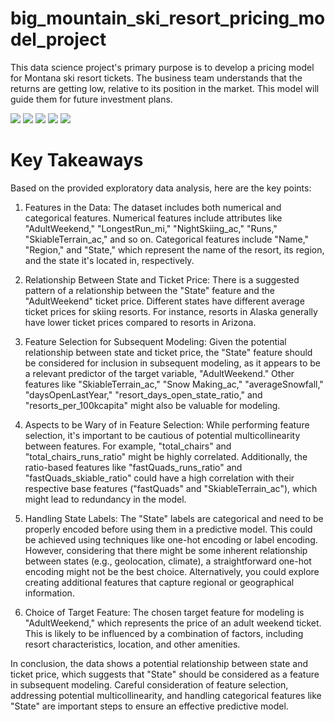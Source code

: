 # big_mountain_ski_resort_pricing_model_project

This data science project's primary purpose is to develop a pricing model for Montana ski resort tickets. The business team understands that the returns are getting low, relative to its position in the market. This model will guide them for future investment plans. 

<img src = "https://github.com/ttariqaziz/big_mountain_ski_resort_project/blob/main/Plots/Region_state.png">
<img src = "https://github.com/ttariqaziz/big_mountain_ski_resort_project/blob/main/Plots/Average_ticket_price.png">
<img src = "https://github.com/ttariqaziz/big_mountain_ski_resort_project/blob/main/Plots/Price_weekend_weekdays.png">
<img src = "https://github.com/ttariqaziz/big_mountain_ski_resort_project/blob/main/Plots/Features_heatmap.png">
<img src = "https://github.com/ttariqaziz/big_mountain_ski_resort_project/blob/main/Plots/Random_forest_feature_importance.png">

# Key Takeaways
Based on the provided exploratory data analysis, here are the key points:

1. Features in the Data:
The dataset includes both numerical and categorical features. Numerical features include attributes like "AdultWeekend," "LongestRun_mi," "NightSkiing_ac," "Runs," "SkiableTerrain_ac," and so on. Categorical features include "Name," "Region," and "State," which represent the name of the resort, its region, and the state it's located in, respectively.


2. Relationship Between State and Ticket Price:
There is a suggested pattern of a relationship between the "State" feature and the "AdultWeekend" ticket price. Different states have different average ticket prices for skiing resorts. For instance, resorts in Alaska generally have lower ticket prices compared to resorts in Arizona.

3. Feature Selection for Subsequent Modeling:
Given the potential relationship between state and ticket price, the "State" feature should be considered for inclusion in subsequent modeling, as it appears to be a relevant predictor of the target variable, "AdultWeekend." Other features like "SkiableTerrain_ac," "Snow Making_ac," "averageSnowfall," "daysOpenLastYear," "resort_days_open_state_ratio," and "resorts_per_100kcapita" might also be valuable for modeling.

4. Aspects to be Wary of in Feature Selection:
While performing feature selection, it's important to be cautious of potential multicollinearity between features. For example, "total_chairs" and "total_chairs_runs_ratio" might be highly correlated. Additionally, the ratio-based features like "fastQuads_runs_ratio" and "fastQuads_skiable_ratio" could have a high correlation with their respective base features ("fastQuads" and "SkiableTerrain_ac"), which might lead to redundancy in the model.

5. Handling State Labels:
The "State" labels are categorical and need to be properly encoded before using them in a predictive model. This could be achieved using techniques like one-hot encoding or label encoding. However, considering that there might be some inherent relationship between states (e.g., geolocation, climate), a straightforward one-hot encoding might not be the best choice. Alternatively, you could explore creating additional features that capture regional or geographical information.

6. Choice of Target Feature:
The chosen target feature for modeling is "AdultWeekend," which represents the price of an adult weekend ticket. This is likely to be influenced by a combination of factors, including resort characteristics, location, and other amenities.


In conclusion, the data shows a potential relationship between state and ticket price, which suggests that "State" should be considered as a feature in subsequent modeling. Careful consideration of feature selection, addressing potential multicollinearity, and handling categorical features like "State" are important steps to ensure an effective predictive model.


